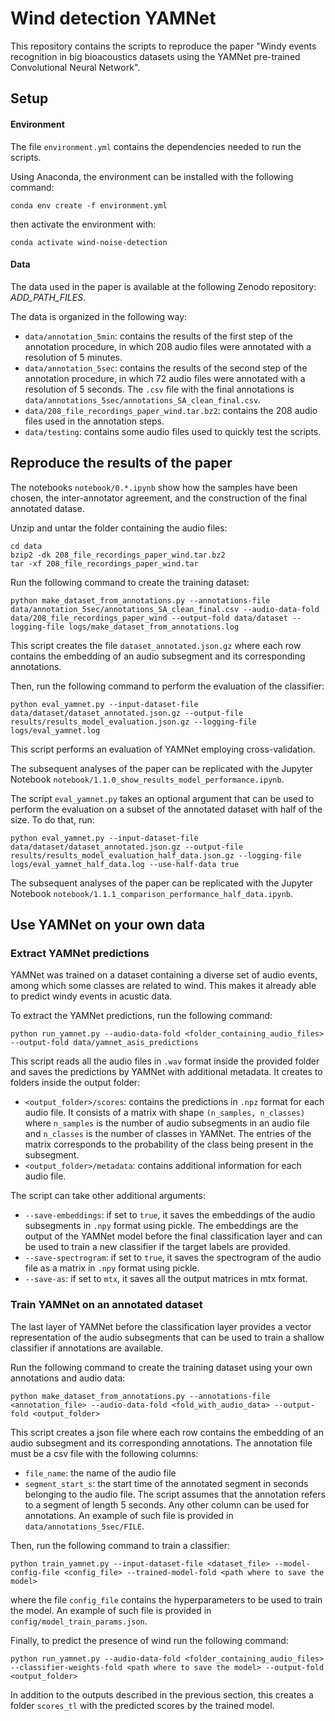 # Wind detection YAMNet

This repository contains the scripts to reproduce the paper "Windy events recognition in big bioacoustics datasets using the YAMNet pre-trained Convolutional Neural Network".

## Setup

#### Environment

The file `environment.yml` contains the dependencies needed to run the scripts.

Using Anaconda, the environment can be installed with the following command:
```
conda env create -f environment.yml
```
then activate the environment with:
```
conda activate wind-noise-detection
```

#### Data

The data used in the paper is available at the following Zenodo repository: _ADD_PATH_FILES_.

The data is organized in the following way:
- `data/annotation_5min`: contains the results of the first step of the annotation procedure, in which 208 audio files were annotated with a resolution of 5 minutes.
- `data/annotation_5sec`: contains the results of the second step of the annotation procedure, in which 72 audio files were annotated with a resolution of 5 seconds.
The `.csv` file with the final annotations is `data/annotations_5sec/annotations_SA_clean_final.csv`.
- `data/208_file_recordings_paper_wind.tar.bz2`: contains the 208 audio files used in the annotation steps.
- `data/testing`: contains some audio files used to quickly test the scripts.


## Reproduce the results of the paper

The notebooks `notebook/0.*.ipynb` show how the samples have been chosen, the inter-annotator agreement, and the construction of the final annotated datase.

Unzip and untar the folder containing the audio files:
```
cd data
bzip2 -dk 208_file_recordings_paper_wind.tar.bz2
tar -xf 208_file_recordings_paper_wind.tar
```

Run the following command to create the training dataset:
```
python make_dataset_from_annotations.py --annotations-file data/annotation_5sec/annotations_SA_clean_final.csv --audio-data-fold data/208_file_recordings_paper_wind --output-fold data/dataset --logging-file logs/make_dataset_from_annotations.log
```
This script creates the file `dataset_annotated.json.gz` where each row contains the embedding of an audio subsegment and its corresponding annotations.

Then, run the following command to perform the evaluation of the classifier:
```
python eval_yamnet.py --input-dataset-file data/dataset/dataset_annotated.json.gz --output-file results/results_model_evaluation.json.gz --logging-file logs/eval_yamnet.log
```
This script performs an evaluation of YAMNet employing cross-validation.

The subsequent analyses of the paper can be replicated with the Jupyter Notebook `notebook/1.1.0_show_results_model_performance.ipynb`.

The script `eval_yamnet.py` takes an optional argument that can be used to perform the evaluation on a subset of the annotated dataset with half of the size. 
To do that, run:
```
python eval_yamnet.py --input-dataset-file data/dataset/dataset_annotated.json.gz --output-file results/results_model_evaluation_half_data.json.gz --logging-file logs/eval_yamnet_half_data.log --use-half-data true
```
The subsequent analyses of the paper can be replicated with the Jupyter Notebook `notebook/1.1.1_comparison_performance_half_data.ipynb`.

## Use YAMNet on your own data

### Extract YAMNet predictions

YAMNet was trained on a dataset containing a diverse set of audio events, among which some classes are related to wind. 
This makes it already able to predict windy events in acustic data.

To extract the YAMNet predictions, run the following command:
```
python run_yamnet.py --audio-data-fold <folder_containing_audio_files> --output-fold data/yamnet_asis_predictions
```
This script reads all the audio files in `.wav` format inside the provided folder and saves the predictions by YAMNet with additional metadata.
It creates to folders inside the output folder:
- `<output_folder>/scores`: contains the predictions in `.npz` format for each audio file. It consists of a matrix with shape `(n_samples, n_classes)` where `n_samples` is the number of audio subsegments in an audio file and `n_classes` is the number of classes in YAMNet. The entries of the matrix corresponds to the probability of the class being present in the subsegment.
- `<output_folder>/metadata`: contains additional information for each audio file.

The script can take other additional arguments:
- `--save-embeddings`: if set to `true`, it saves the embeddings of the audio subsegments in `.npy` format using pickle. The embeddings are the output of the YAMNet model before the final classification layer and can be used to train a new classifier if the target labels are provided.
- `--save-spectrogram`: if set to `true`, it saves the spectrogram of the audio file as a matrix in `.npy` format using pickle.
- `--save-as`: if set to `mtx`, it saves all the output matrices in mtx format.

### Train YAMNet on an annotated dataset

The last layer of YAMNet before the classification layer provides a vector representation of the audio subsegments that can be used to train a shallow classifier if annotations are available.

Run the following command to create the training dataset using your own annotations and audio data:
```
python make_dataset_from_annotations.py --annotations-file <annotation_file> --audio-data-fold <fold_with_audio_data> --output-fold <output_folder>
```
This script creates a json file where each row contains the embedding of an audio subsegment and its corresponding annotations.
The annotation file must be a csv file with the following columns:
- `file_name`: the name of the audio file
- `segment_start_s`: the start time of the annotated segment in seconds belonging to the audio file. The script assumes that the annotation refers to a segment of length 5 seconds.
Any other column can be used for annotations.
An example of such file is provided in `data/annotations_5sec/FILE`.

Then, run the following command to train a classifier:
```
python train_yamnet.py --input-dataset-file <dataset_file> --model-config-file <config_file> --trained-model-fold <path where to save the model>
```
where the file `config_file` contains the hyperparameters to be used to train the model.
An example of such file is provided in `config/model_train_params.json`.

Finally, to predict the presence of wind run the following command:
```
python run_yamnet.py --audio-data-fold <folder_containing_audio_files> --classifier-weights-fold <path where to save the model> --output-fold <output_folder>
```
In addition to the outputs described in the previous section, this creates a folder `scores_tl` with the predicted scores by the trained model.





